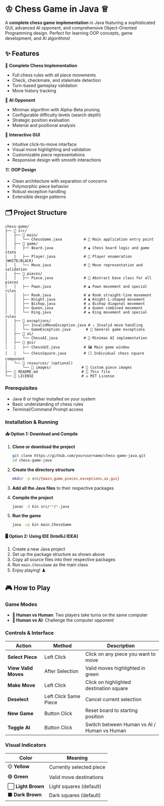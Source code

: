 # ♔ Chess Game in Java ♕

A **complete chess game implementation** in Java featuring a sophisticated GUI, advanced AI opponent, and comprehensive Object-Oriented Programming design. Perfect for learning OOP concepts, game development, and AI algorithms!

## ✨ Features

🎯 **Complete Chess Implementation**
- Full chess rules with all piece movements
- Check, checkmate, and stalemate detection
- Turn-based gameplay validation
- Move history tracking

🤖 **AI Opponent**
- Minimax algorithm with Alpha-Beta pruning
- Configurable difficulty levels (search depth)
- Strategic position evaluation
- Material and positional analysis

🎨 **Interactive GUI**
- Intuitive click-to-move interface
- Visual move highlighting and validation
- Customizable piece representations
- Responsive design with smooth interactions

🏗️ **OOP Design**
- Clean architecture with separation of concerns
- Polymorphic piece behavior
- Robust exception handling
- Extensible design patterns

## 🗂️ Project Structure

```
chess-game/
├── 📁 src/
│   ├── 📁 main/
│   │   └── ChessGame.java          # 🚀 Main application entry point
│   ├── 📁 game/
│   │   ├── Board.java              # ♟️ Chess board logic and game state
│   │   ├── Player.java             # 👤 Player enumeration (WHITE/BLACK)
│   │   └── Move.java               # 🎯 Move representation and validation
│   ├── 📁 pieces/
│   │   ├── Piece.java              # 🔄 Abstract base class for all pieces
│   │   ├── Pawn.java               # ♟️ Pawn movement and special rules
│   │   ├── Rook.java               # ♜ Rook straight-line movement
│   │   ├── Knight.java             # ♞ Knight L-shaped movement
│   │   ├── Bishop.java             # ♝ Bishop diagonal movement
│   │   ├── Queen.java              # ♛ Queen combined movement
│   │   └── King.java               # ♚ King movement and special rules
│   ├── 📁 exceptions/
│   │   ├── InvalidMoveException.java # ⚠️ Invalid move handling
│   │   └── GameException.java       # 🚫 General game exceptions
│   ├── 📁 ai/
│   │   └── ChessAI.java            # 🧠 Minimax AI implementation
│   ├── 📁 gui/
│   │   ├── ChessGUI.java           # 🖼️ Main game window
│   │   └── ChessSquare.java        # ⬜ Individual chess square component
│   └── 📁 resources/ (optional)
│       └── 📁 images/              # 🎨 Custom piece images
├── 📄 README.md                    # 📖 This file
└── 📄 LICENSE                      # ⚖️ MIT License
```
### Prerequisites
- Java 8 or higher installed on your system
- Basic understanding of chess rules
- Terminal/Command Prompt access

### Installation & Running

#### 📥 Option 1: Download and Compile

1. **Clone or download the project**
   ```bash
   git clone https://github.com/yourusername/chess-game-java.git
   cd chess-game-java
   ```

2. **Create the directory structure**
   ```bash
   mkdir -p src/{main,game,pieces,exceptions,ai,gui}
   ```

3. **Add all the Java files** to their respective packages

4. **Compile the project**
   ```bash
   javac -d bin src/**/*.java
   ```

5. **Run the game**
   ```bash
   java -cp bin main.ChessGame
   ```

#### 🖥️ Option 2: Using IDE (IntelliJ IDEA)

1. Create a new Java project
2. Set up the package structure as shown above
3. Copy all source files into their respective packages
4. Run `main.ChessGame` as the main class
5. Enjoy playing! ♟️

## 🎮 How to Play

### Game Modes
- **👥 Human vs Human**: Two players take turns on the same computer
- **🤖 Human vs AI**: Challenge the computer opponent

### Controls & Interface

| Action | Method | Description |
|--------|--------|-------------|
| **Select Piece** | Left Click | Click on any piece you want to move |
| **View Valid Moves** | After Selection | Valid moves highlighted in green |
| **Make Move** | Left Click | Click on highlighted destination square |
| **Deselect** | Left Click Same Piece | Cancel current selection |
| **New Game** | Button Click | Reset board to starting position |
| **Toggle AI** | Button Click | Switch between Human vs AI / Human vs Human |

### Visual Indicators

| Color | Meaning |
|-------|---------|
| 🟡 **Yellow** | Currently selected piece |
| 🟢 **Green** | Valid move destinations |
| ⬜ **Light Brown** | Light squares (default) |
| ⬛ **Dark Brown** | Dark squares (default) |



